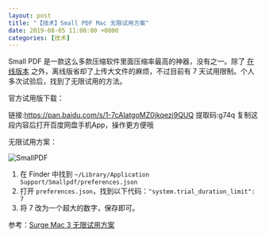 ```yaml
---
layout: post
title: "【技术】Small PDF Mac 无限试用方案"
date: 2019-08-05 11:00:00 +0800
categories: [技术]
---
```


Small PDF 是一款这么多款压缩软件里面压缩率最高的神器，没有之一。除了 [在线版本](https://smallpdf.com/compress-pdf) 之外，离线版省却了上传大文件的麻烦，不过目前有 7 天试用限制。个人多次试验后，找到了无限试用的方法。

官方试用版下载：

链接:https://pan.baidu.com/s/1-7cAlatgoMZ0jkqezj9QUQ 提取码:g74q 复制这段内容后打开百度网盘手机App，操作更方便哦

无限试用方案：

![SmallPDF](./../../../../static/img/public/smallpdf.jpg)

1. 在 Finder 中找到 `~/Library/Application Support/Smallpdf/preferences.json`
2. 打开 `preferences.json`，找到以下代码：`"system.trial_duration_limit": 7`
3. 将 7 改为一个超大的数字，保存即可。

参考：[Surge Mac 3 无限试用方案](https://blog.cat73.org/20190528/2019052801.surge3-crack/)